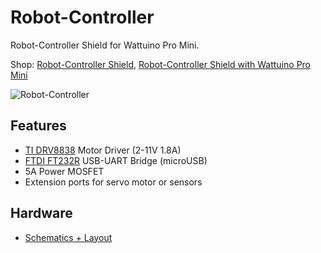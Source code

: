# Robot-Controller
Robot-Controller Shield for Wattuino Pro Mini.

Shop:
[Robot-Controller Shield](http://www.watterott.com/en/Robot-Controller), 
[Robot-Controller Shield with Wattuino Pro Mini](http://www.watterott.com/en/Robot-Controller-with-Wattuino-Pro-Mini-5V/16MHz)

![Robot-Controller](https://raw.github.com/watterott/Robot-Controller/master/img/robot-controller.jpg)


## Features
* [TI DRV8838](http://www.ti.com/product/drv8838) Motor Driver (2-11V 1.8A)
* [FTDI FT232R](http://www.ftdichip.com/Products/ICs/FT232R.htm) USB-UART Bridge (microUSB)
* 5A Power MOSFET
* Extension ports for servo motor or sensors


## Hardware
* [Schematics + Layout](https://github.com/watterott/Robot-Controller/tree/master/pcb)
